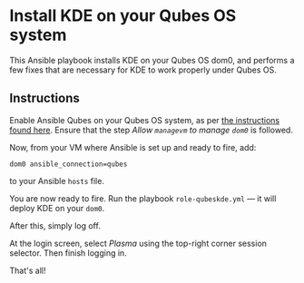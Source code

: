 # Install KDE on your Qubes OS system

This Ansible playbook installs KDE on your Qubes OS dom0, and performs
a few fixes that are necessary for KDE to work properly under Qubes OS.

## Instructions

Enable Ansible Qubes on your Qubes OS system, as per [the instructions found
here](https://github.com/Rudd-O/ansible-qubes/blob/master/doc/Enhance%20your%20Ansible%20with%20Ansible%20Qubes.md).  Ensure that the step *Allow `managevm` to
manage `dom0`* is followed.

Now, from your VM where Ansible is set up and ready to fire, add:

```
dom0 ansible_connection=qubes
```

to your Ansible `hosts` file.

You are now ready to fire.  Run the playbook `role-qubeskde.yml` — it will
deploy KDE on your `dom0`.

After this, simply log off.

At the login screen, select *Plasma* using the top-right corner session
selector.  Then finish logging in.

That's all!

